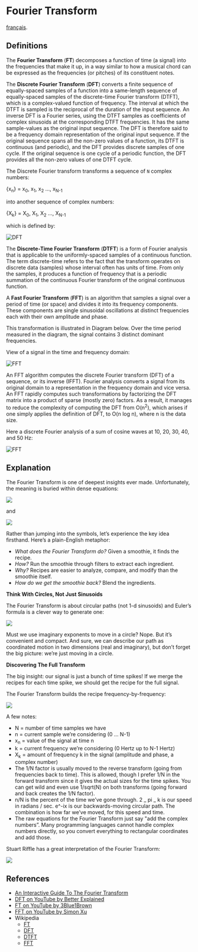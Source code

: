 Fourier Transform
=================

[français](README.fr-FR.md).

Definitions
-----------

The **Fourier Transform** (**FT**) decomposes a function of time (a signal) into the frequencies that make it up, in a way similar to how a musical chord can be expressed as the frequencies (or pitches) of its constituent notes.

The **Discrete Fourier Transform** (**DFT**) converts a finite sequence of equally-spaced samples of a function into a same-length sequence of equally-spaced samples of the discrete-time Fourier transform (DTFT), which is a complex-valued function of frequency. The interval at which the DTFT is sampled is the reciprocal of the duration of the input sequence. An inverse DFT is a Fourier series, using the DTFT samples as coefficients of complex sinusoids at the corresponding DTFT frequencies. It has the same sample-values as the original input sequence. The DFT is therefore said to be a frequency domain representation of the original input sequence. If the original sequence spans all the non-zero values of a function, its DTFT is continuous (and periodic), and the DFT provides discrete samples of one cycle. If the original sequence is one cycle of a periodic function, the DFT provides all the non-zero values of one DTFT cycle.

The Discrete Fourier transform transforms a sequence of `N` complex numbers:

{x<sub>n</sub>} = x<sub>0</sub>, x<sub>1</sub>, x<sub>2</sub> …, x<sub>N-1</sub>

into another sequence of complex numbers:

{X<sub>k</sub>} = X<sub>0</sub>, X<sub>1</sub>, X<sub>2</sub> …, X<sub>N-1</sub>

which is defined by:

![DFT](https://wikimedia.org/api/rest_v1/media/math/render/svg/1af0a78dc50bbf118ab6bd4c4dcc3c4ff8502223)

The **Discrete-Time Fourier Transform** (**DTFT**) is a form of Fourier analysis that is applicable to the uniformly-spaced samples of a continuous function. The term discrete-time refers to the fact that the transform operates on discrete data (samples) whose interval often has units of time. From only the samples, it produces a function of frequency that is a periodic summation of the continuous Fourier transform of the original continuous function.

A **Fast Fourier Transform** (**FFT**) is an algorithm that samples a signal over a period of time (or space) and divides it into its frequency components. These components are single sinusoidal oscillations at distinct frequencies each with their own amplitude and phase.

This transformation is illustrated in Diagram below. Over the time period measured in the diagram, the signal contains 3 distinct dominant frequencies.

View of a signal in the time and frequency domain:

![FFT](https://upload.wikimedia.org/wikipedia/commons/6/61/FFT-Time-Frequency-View.png)

An FFT algorithm computes the discrete Fourier transform (DFT) of a sequence, or its inverse (IFFT). Fourier analysis converts a signal from its original domain to a representation in the frequency domain and vice versa. An FFT rapidly computes such transformations by factorizing the DFT matrix into a product of sparse (mostly zero) factors. As a result, it manages to reduce the complexity of computing the DFT from O(n<sup>2</sup>), which arises if one simply applies the definition of DFT, to O(n log n), where n is the data size.

Here a discrete Fourier analysis of a sum of cosine waves at 10, 20, 30, 40, and 50 Hz:

![FFT](https://upload.wikimedia.org/wikipedia/commons/6/64/FFT_of_Cosine_Summation_Function.png)

Explanation
-----------

The Fourier Transform is one of deepest insights ever made. Unfortunately, the meaning is buried within dense equations:

![](https://betterexplained.com/wp-content/plugins/wp-latexrender/pictures/45c088dbb767150fc0bacfeb49dd49e5.png)

and

![](https://betterexplained.com/wp-content/plugins/wp-latexrender/pictures/faeb9c5bf2e60add63ae4a70b293c7b4.png)

Rather than jumping into the symbols, let’s experience the key idea firsthand. Here’s a plain-English metaphor:

-   *What does the Fourier Transform do?* Given a smoothie, it finds the recipe.
-   *How?* Run the smoothie through filters to extract each ingredient.
-   *Why?* Recipes are easier to analyze, compare, and modify than the smoothie itself.
-   *How do we get the smoothie back?* Blend the ingredients.

**Think With Circles, Not Just Sinusoids**

The Fourier Transform is about circular paths (not 1-d sinusoids) and Euler’s formula is a clever way to generate one:

![](https://betterexplained.com/wp-content/uploads/euler/equal_paths.png)

Must we use imaginary exponents to move in a circle? Nope. But it’s convenient and compact. And sure, we can describe our path as coordinated motion in two dimensions (real and imaginary), but don’t forget the big picture: we’re just moving in a circle.

**Discovering The Full Transform**

The big insight: our signal is just a bunch of time spikes! If we merge the recipes for each time spike, we should get the recipe for the full signal.

The Fourier Transform builds the recipe frequency-by-frequency:

![](https://betterexplained.com/wp-content/uploads/images/fourier-explained-20121219-224649.png)

A few notes:

-   N = number of time samples we have
-   n = current sample we’re considering (0 … N-1)
-   x<sub>n</sub> = value of the signal at time n
-   k = current frequency we’re considering (0 Hertz up to N-1 Hertz)
-   X<sub>k</sub> = amount of frequency k in the signal (amplitude and phase, a complex number)
-   The 1/N factor is usually moved to the reverse transform (going from frequencies back to time). This is allowed, though I prefer 1/N in the forward transform since it gives the actual sizes for the time spikes. You can get wild and even use 1/sqrt(N) on both transforms (going forward and back creates the 1/N factor).
-   n/N is the percent of the time we’ve gone through. 2 \_ pi \_ k is our speed in radians / sec. e^-ix is our backwards-moving circular path. The combination is how far we’ve moved, for this speed and time.
-   The raw equations for the Fourier Transform just say "add the complex numbers”. Many programming languages cannot handle complex numbers directly, so you convert everything to rectangular coordinates and add those.

Stuart Riffle has a great interpretation of the Fourier Transform:

![](https://betterexplained.com/wp-content/uploads/images/DerivedDFT.png)

References
----------

-   [An Interactive Guide To The Fourier Transform](https://betterexplained.com/articles/an-interactive-guide-to-the-fourier-transform/)
-   [DFT on YouTube by Better Explained](https://www.youtube.com/watch?v=iN0VG9N2q0U&t=0s&index=77&list=PLLXdhg_r2hKA7DPDsunoDZ-Z769jWn4R8)
-   [FT on YouTube by 3Blue1Brown](https://www.youtube.com/watch?v=spUNpyF58BY&t=0s&index=76&list=PLLXdhg_r2hKA7DPDsunoDZ-Z769jWn4R8)
-   [FFT on YouTube by Simon Xu](https://www.youtube.com/watch?v=htCj9exbGo0&index=78&list=PLLXdhg_r2hKA7DPDsunoDZ-Z769jWn4R8&t=0s)
-   Wikipedia
    -   [FT](https://en.wikipedia.org/wiki/Fourier_transform)
    -   [DFT](https://www.wikiwand.com/en/Discrete_Fourier_transform)
    -   [DTFT](https://en.wikipedia.org/wiki/Discrete-time_Fourier_transform)
    -   [FFT](https://www.wikiwand.com/en/Fast_Fourier_transform)

